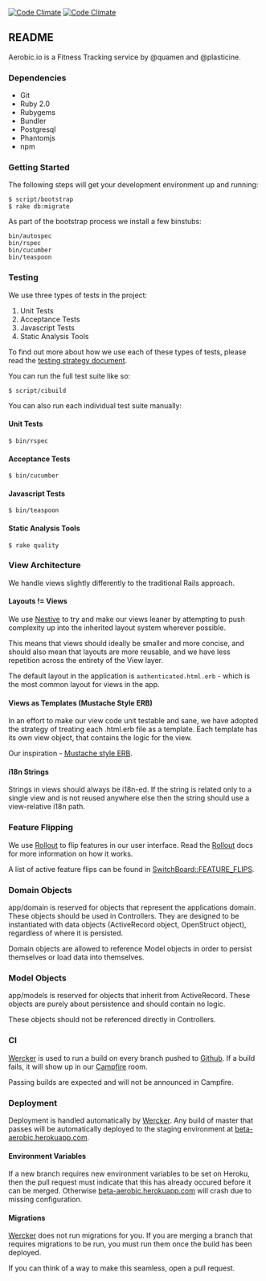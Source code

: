 [![Code Climate](https://codeclimate.com/repos/51ca61cc56b1023b06009574/badges/664073e19f2501b1fb61/gpa.png)](https://codeclimate.com/repos/51ca61cc56b1023b06009574/feed)
[![Code Climate](https://codeclimate.com/repos/525c792a56b1024dd3007ae6/badges/49c6375d1b227a95c24c/gpa.png)](https://codeclimate.com/repos/525c792a56b1024dd3007ae6/feed)

## README

Aerobic.io is a Fitness Tracking service by @quamen and @plasticine.

### Dependencies

* Git
* Ruby 2.0
* Rubygems
* Bundler
* Postgresql
* Phantomjs
* npm

### Getting Started

The following steps will get your development environment up and running:

    $ script/bootstrap
    $ rake db:migrate

As part of the bootstrap process we install a few binstubs:

    bin/autospec
    bin/rspec
    bin/cucumber
    bin/teaspoon

### Testing

We use three types of tests in the project:

1. Unit Tests
2. Acceptance Tests
3. Javascript Tests
4. Static Analysis Tools

To find out more about how we use each of these types of tests, please read
the [testing strategy document](https://github.com/quamen/aerobic.io/blob/master/doc/testing_strategy.markdown).

You can run the full test suite like so:

    $ script/cibuild

You can also run each individual test suite manually:

#### Unit Tests

    $ bin/rspec

#### Acceptance Tests

    $ bin/cucumber

#### Javascript Tests

    $ bin/teaspoon

#### Static Analysis Tools

    $ rake quality

### View Architecture

We handle views slightly differently to the traditional Rails approach.

#### Layouts != Views

We use [Nestive](https://github.com/rwz/nestive) to try and make our views leaner by attempting to push complexity up into the inherited layout system wherever possible.

This means that views should ideally be smaller and more concise, and should also mean that layouts are more reusable, and we have less repetition across the entirety of the View layer.

The default layout in the application is `authenticated.html.erb` - which is the most common layout for views in the app.

#### Views as Templates (Mustache Style ERB)

In an effort to make our view code unit testable and sane, we have adopted the
strategy of treating each .html.erb file as a template. Each template has its
own view object, that contains the logic for the view.

Our inspiration - [Mustache style ERB](http://warpspire.com/posts/mustache-style-erb/).

#### i18n Strings

Strings in views should always be i18n-ed. If the string is related only to a single view and is not reused anywhere else then the string should use a view-relative i18n path.

### Feature Flipping

We use [Rollout](https://github.com/bitlove/rollout) to flip features in our
user interface. Read the [Rollout](https://github.com/bitlove/rollout) docs
for more information on how it works.

A list of active feature flips can be found in [SwitchBoard::FEATURE_FLIPS](https://github.com/quamen/aerobic.io/blob/master/lib/switch_board.rb#L16).

### Domain Objects
app/domain is reserved for objects that represent the applications domain. These objects should be used in Controllers. They are designed to be instantiated with data objects (ActiveRecord object, OpenStruct object), regardless of where it is persisted.

Domain objects are allowed to reference Model objects in order to persist themselves or load data into themselves.

### Model Objects
app/models is reserved for objects that inherit from ActiveRecord. These objects are purely about persistence and should contain no logic.

These objects should not be referenced directly in Controllers.

### CI

[Wercker](http://wercker.com) is used to run a build on every branch pushed
to [Github](http://github.com). If a build fails, it will show up in our
[Campfire](https://aerobicio.campfirenow.com/room/541059/) room.

Passing builds are expected and will not be announced in Campfire.

### Deployment

Deployment is handled automatically by [Wercker](http://wercker.com). Any build
of master that passes will be automatically deployed to the staging environment
at [beta-aerobic.herokuapp.com](http://beta-aerobic.herokuapp.com).

#### Environment Variables

If a new branch requires new environment variables to be set on Heroku, then
the pull request must indicate that this has already occured before it can be
merged. Otherwise [beta-aerobic.herokuapp.com](http://beta-aerobic.herokuapp.com)
will crash due to missing configuration.

#### Migrations

[Wercker](http://wercker.com) does not run migrations for you. If you are merging
a branch that requires migrations to be run, you must run them once the build
has been deployed.

If you can think of a way to make this seamless, open a pull request.

